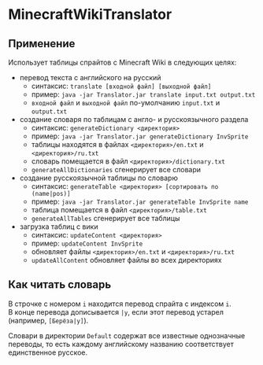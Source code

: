 # MinecraftWikiTranslator
## Применение
Использует таблицы спрайтов с Minecraft Wiki в следующих целях:
* перевод текста с английского на русский
  - синтаксис: `translate [входной файл] [выходной файл]`
  - пример: `java -jar Translator.jar translate input.txt output.txt`
  - `входной файл` и `выходной файл` по-умолчанию `input.txt` и `output.txt`
* создание словаря по таблицам с англо- и русскоязычного раздела
  - синтаксис: `generateDictionary <директория>`
  - пример: `java -jar Translator.jar generateDictionary InvSprite`
  - таблицы находятся в файлах `<директория>/en.txt` и `<директория>/ru.txt`
  - словарь помещается в файл `<директория>/dictionary.txt`
  - `generateAllDictionaries` сгенерирует все словари 
* создание русскоязычной таблицы по словарю
  - синтаксис: `generateTable <директория> [сортировать по (name|pos)]`
  - пример: `java -jar Translator.jar generateTable InvSprite name`
  - таблица помещается в файл `<директория>/table.txt`
  - `generateAllTables` сгенерирует все таблицы
* загрузка таблиц с вики
  - синтаксис: `updateContent <директория>`
  - пример: `updateContent InvSprite`
  - обновляет файлы `<директория>/en.txt` и `<директория>/ru.txt`
  - `updateAllContent` обновляет файлы во всех директориях

## Как читать словарь
В строчке с номером `i` находится перевод спрайта с индексом `i`.\
В конце перевода дописывается `|у`, если этот перевод устарел (например, `[Берёза|у]`).

Словари в директории `Default` содержат все известные однозначные переводы, то есть каждому английскому названию соответствует единственное русское.

